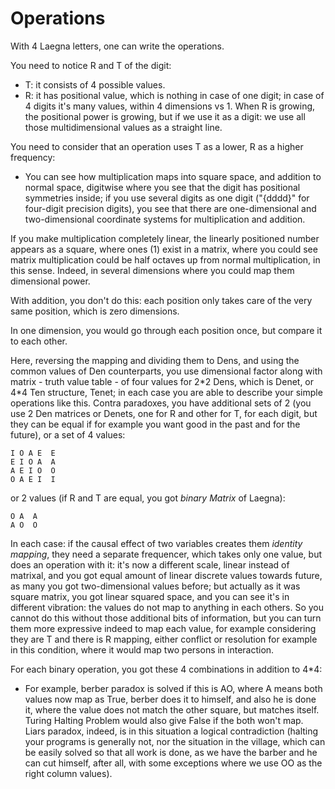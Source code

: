 # Operations

With 4 Laegna letters, one can write the operations.

You need to notice R and T of the digit:
- T: it consists of 4 possible values.
- R: it has positional value, which is nothing in case of one digit; in case of 4 digits it's many values, within 4 dimensions vs 1. When R is growing, the positional power is growing, but if we use it as a digit: we use all those multidimensional values as a straight line.

You need to consider that an operation uses T as a lower, R as a higher frequency:
- You can see how multiplication maps into square space, and addition to normal space, digitwise where you see that the digit has positional symmetries inside; if you use several digits as one digit ("{dddd}" for four-digit precision digits), you see that there are one-dimensional and two-dimensional coordinate systems for multiplication and addition.

If you make multiplication completely linear, the linearly positioned number appears as a square, where ones (1) exist in a matrix, where you could see matrix multiplication could be half octaves up from normal multiplication, in this sense. Indeed, in several dimensions where you could map them dimensional power.

With addition, you don't do this: each position only takes care of the very same position, which is zero dimensions.

In one dimension, you would go through each position once, but compare it to each other.

Here, reversing the mapping and dividing them to Dens, and using the common values of Den counterparts, you use dimensional factor along with matrix - truth value table - of four values for 2\*2 Dens, which is Denet, or 4\*4 Ten structure, Tenet; in each case you are able to describe your simple operations like this. Contra paradoxes, you have additional sets of 2 (you use 2 Den matrices or Denets, one for R and other for T, for each digit, but they can be equal if for example you want good in the past and for the future), or a set of 4 values:
```
I O A E  E
E I O A  A
A E I O  O
O A E I  I
```
or 2 values (if R and T are equal, you got _binary Matrix_ of Laegna):
```
O A  A
A O  O
```

In each case: if the causal effect of two variables creates them _identity mapping_, they need a separate frequencer, which takes only one value, but does an operation with it: it's now a different scale, linear instead of matrixal, and you got equal amount of linear discrete values towards future, as many you got two-dimensional values before; but actually as it was square matrix, you got linear squared space, and you can see it's in different vibration: the values do not map to anything in each others. So you cannot do this without those additional bits of information, but you can turn them more expressive indeed to map each value, for example considering they are T and there is R mapping, either conflict or resolution for example in this condition, where it would map two persons in interaction.

For each binary operation, you got these 4 combinations in addition to 4*4:
- For example, berber paradox is solved if this is AO, where A means both values now map as True, berber does it to himself, and also he is done it, where the value does not match the other square, but matches itself. Turing Halting Problem would also give False if the both won't map. Liars paradox, indeed, is in this situation a logical contradiction (halting your programs is generally not, nor the situation in the village, which can be easily solved so that all work is done, as we have the barber and he can cut himself, after all, with some exceptions where we use OO as the right column values).
